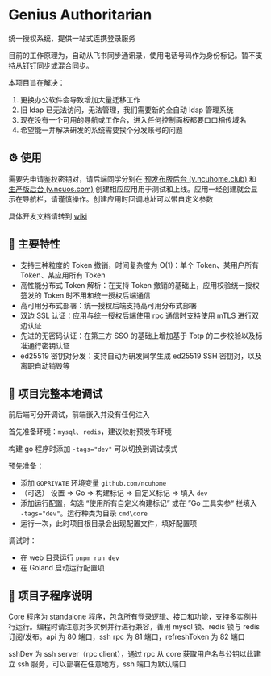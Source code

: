 # Genius Authoritarian

统一授权系统，提供一站式连携登录服务

目前的工作原理为，自动从飞书同步通讯录，使用电话号码作为身份标记。暂不支持从钉钉同步或混合同步。

本项目旨在解决：

1. 更换办公软件会导致增加大量迁移工作
2. 旧 ldap 已无法访问，无法管理，我们需要新的全自动 ldap 管理系统
3. 现在没有一个可用的导航或工作台，进入任何控制面板都要口口相传域名
4. 希望能一并解决研发的系统需要挨个分发账号的问题

## :gear: 使用

需要先申请鉴权密钥对，请后端同学分别在 [预发布版后台 (v.ncuhome.club)](https://v.ncuhome.club) 和 [生产版后台 (v.ncuos.com)](https://v.ncuos.com) 创建相应应用用于测试和上线。应用一经创建就会显示在导航栏，请谨慎操作。创建应用时回调地址可以带自定义参数

具体开发文档请转到 [wiki](https://github.com/ncuhome/GeniusAuthoritarian/wiki)

## :star2: 主要特性

+ 支持三种粒度的 Token 撤销，时间复杂度为 O(1)：单个 Token、某用户所有 Token、某应用所有 Token
+ 高性能分布式 Token 解析：在支持 Token 撤销的基础上，应用校验统一授权签发的 Token 时不用和统一授权后端通信
+ 高可用分布式部署：统一授权后端支持高可用分布式部署
+ 双边 SSL 认证：应用与统一授权后端使用 rpc 通信时支持使用 mTLS 进行双边认证
+ 先进的无密码认证：在第三方 SSO 的基础上增加基于 Totp 的二步校验以及标准通行密钥认证
+ ed25519 密钥对分发：支持自动为研发同学生成 ed25519 SSH 密钥对，以及离职自动销毁等

## :wrench: 项目完整本地调试

前后端可分开调试，前端嵌入并没有任何注入

首先准备环境：`mysql`、`redis`，建议映射预发布环境

构建 go 程序时添加 `-tags="dev"` 可以切换到调试模式

预先准备：

+ 添加 `GOPRIVATE` 环境变量 `github.com/ncuhome`
+ （可选） 设置 => Go => 构建标记 => 自定义标记  => 填入 `dev`
+ 添加运行配置，勾选 “使用所有自定义构建标记” 或在 ”Go 工具实参“ 栏填入 `-tags="dev"`。运行种类为目录 `cmd\core`
+ 运行一次，此时项目根目录会出现配置文件，填好配置项

调试时：

+ 在 web 目录运行 `pnpm run dev`
+ 在 Goland 启动运行配置项

## :children_crossing: 项目子程序说明

Core 程序为 standalone 程序，包含所有登录逻辑、接口和功能，支持多实例并行运行。编程时请注意对多实例并行进行兼容，善用 mysql 锁、redis 锁与 redis 订阅/发布。api 为 80 端口，ssh rpc 为 81 端口，refreshToken 为 82 端口

sshDev 为 ssh server（rpc client），通过 rpc 从 core 获取用户名与公钥以此建立 ssh 服务，可以部署在任意地方，ssh 端口为默认端口
